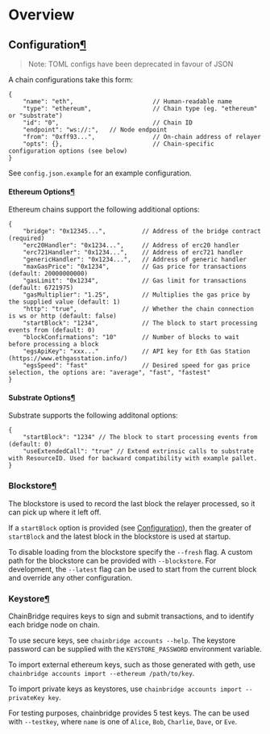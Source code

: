 # Overview

## Configuration[¶](overview.md#configuration) <a id="configuration"></a>

> Note: TOML configs have been deprecated in favour of JSON

A chain configurations take this form:

```text
{
    "name": "eth",                      // Human-readable name
    "type": "ethereum",                 // Chain type (eg. "ethereum" or "substrate")
    "id": "0",                          // Chain ID
    "endpoint": "ws://:",   // Node endpoint
    "from": "0xff93...",                // On-chain address of relayer
    "opts": {},                         // Chain-specific configuration options (see below)
}
```

See `config.json.example` for an example configuration.

#### Ethereum Options[¶](overview.md#ethereum-options) <a id="ethereum-options"></a>

Ethereum chains support the following additional options:

```text
{
    "bridge": "0x12345...",          // Address of the bridge contract (required)
    "erc20Handler": "0x1234...",     // Address of erc20 handler
    "erc721Handler": "0x1234...",    // Address of erc721 handler
    "genericHandler": "0x1234...",   // Address of generic handler
    "maxGasPrice": "0x1234",         // Gas price for transactions (default: 20000000000)
    "gasLimit": "0x1234",            // Gas limit for transactions (default: 6721975)
    "gasMultiplier": "1.25",         // Multiplies the gas price by the supplied value (default: 1)
    "http": "true",                  // Whether the chain connection is ws or http (default: false)
    "startBlock": "1234",            // The block to start processing events from (default: 0)
    "blockConfirmations": "10"       // Number of blocks to wait before processing a block
    "egsApiKey": "xxx..."            // API key for Eth Gas Station (https://www.ethgasstation.info/)
    "egsSpeed": "fast"               // Desired speed for gas price selection, the options are: "average", "fast", "fastest"
}
```

#### Substrate Options[¶](overview.md#substrate-options) <a id="substrate-options"></a>

Substrate supports the following additonal options:

```text
{
    "startBlock": "1234" // The block to start processing events from (default: 0)
    "useExtendedCall": "true" // Extend extrinsic calls to substrate with ResourceID. Used for backward compatibility with example pallet.
}
```

### Blockstore[¶](overview.md#blockstore) <a id="blockstore"></a>

The blockstore is used to record the last block the relayer processed, so it can pick up where it left off.

If a `startBlock` option is provided \(see [Configuration](overview.md#configuration)\), then the greater of `startBlock` and the latest block in the blockstore is used at startup.

To disable loading from the blockstore specify the `--fresh` flag. A custom path for the blockstore can be provided with `--blockstore`. For development, the `--latest` flag can be used to start from the current block and override any other configuration.

### Keystore[¶](overview.md#keystore) <a id="keystore"></a>

ChainBridge requires keys to sign and submit transactions, and to identify each bridge node on chain.

To use secure keys, see `chainbridge accounts --help`. The keystore password can be supplied with the `KEYSTORE_PASSWORD` environment variable.

To import external ethereum keys, such as those generated with geth, use `chainbridge accounts import --ethereum /path/to/key`.

To import private keys as keystores, use `chainbridge accounts import --privateKey key`.

For testing purposes, chainbridge provides 5 test keys. The can be used with `--testkey`, where `name` is one of `Alice`, `Bob`, `Charlie`, `Dave`, or `Eve`.

